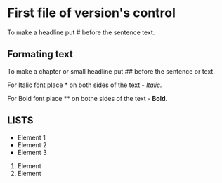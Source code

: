 # First file of version's control
To make a headline put # before the sentence text.

## Formating text
To make a chapter or small headline put ## before the sentence or text.

For Italic font place * on both sides of the text - *Italic.*

For Bold font place ** on bothe sides of the text - **Bold.**

## LISTS
* Element 1
* Element 2
* Element 3

1. Element
2. Element


